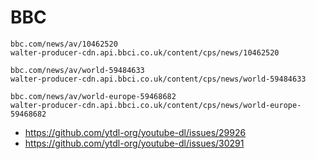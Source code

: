 # BBC

~~~
bbc.com/news/av/10462520
walter-producer-cdn.api.bbci.co.uk/content/cps/news/10462520

bbc.com/news/av/world-59484633
walter-producer-cdn.api.bbci.co.uk/content/cps/news/world-59484633

bbc.com/news/av/world-europe-59468682
walter-producer-cdn.api.bbci.co.uk/content/cps/news/world-europe-59468682
~~~

- https://github.com/ytdl-org/youtube-dl/issues/29926
- https://github.com/ytdl-org/youtube-dl/issues/30291
